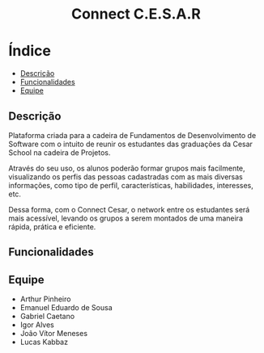<h1 align="center">Connect C.E.S.A.R </h1>

# Índice
* [Descrição](#descrição)
* [Funcionalidades](#funcionalidades)
* [Equipe](#equipe)

## Descrição
Plataforma criada para a cadeira de Fundamentos de Desenvolvimento de Software com o intuito de reunir os estudantes das graduações da Cesar School na cadeira de Projetos. 

Através do seu uso, os alunos poderão formar grupos mais facilmente, visualizando os perfis das pessoas cadastradas com as mais diversas informações, como tipo de perfil, características, habilidades, interesses, etc.

Dessa forma, com o Connect Cesar, o network entre os estudantes será mais acessível, levando os grupos a serem montados de uma maneira rápida, prática e eficiente.


## Funcionalidades


## Equipe
* Arthur Pinheiro
* Emanuel Eduardo de Sousa
* Gabriel Caetano
* Igor Alves
* João Vítor Meneses
* Lucas Kabbaz
